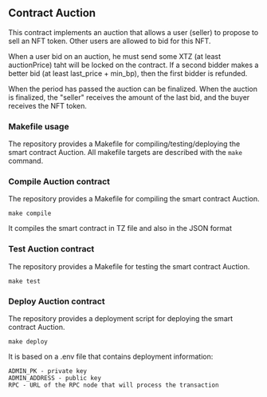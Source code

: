 ## Contract Auction

This contract implements an auction that allows a user (seller) to propose to sell an NFT token. Other users are allowed to bid for this NFT.

When a user bid on an auction, he must send some XTZ (at least auctionPrice) taht will be locked on the contract.
If a second bidder makes a better bid (at least last_price + min_bp), then the first bidder is refunded.

When the period has passed the auction can be finalized.
When the auction is finalized, the "seller" receives the amount of the last bid, and the buyer receives the NFT token.

### Makefile usage 

The repository provides a Makefile for compiling/testing/deploying the smart contract Auction. All makefile targets are described with the `make` command.

### Compile Auction contract 

The repository provides a Makefile for compiling the smart contract Auction.
```
make compile
```
It compiles the smart contract in TZ file and also in the JSON format 

### Test Auction contract 

The repository provides a Makefile for testing the smart contract Auction.
```
make test
```

### Deploy Auction contract 

The repository provides a deployment script for deploying the smart contract Auction.
```
make deploy
```

It is based on a .env file that contains deployment information:
```
ADMIN_PK - private key
ADMIN_ADDRESS - public key
RPC - URL of the RPC node that will process the transaction 
```
